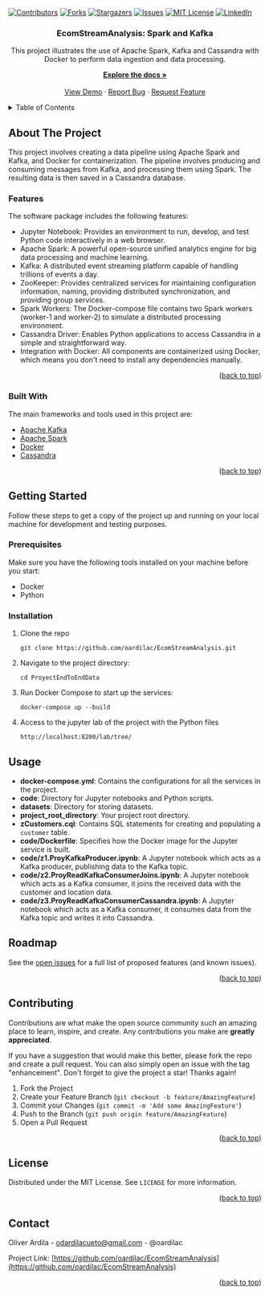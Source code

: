 <a name="readme-top"></a>
[![Contributors](https://shields.io/badge/Contributors-1-green)](https://github.com/oardilac/EcomStreamAnalysis/graphs/contributors)
[![Forks](https://img.shields.io/github/forks/oardilac/Conversational-AI-Chatbot)](https://github.com/oardilac/EcomStreamAnalysis/network/members)
[![Stargazers](https://img.shields.io/github/stars/oardilac/Conversational-AI-Chatbot)](https://github.com/oardilac/EcomStreamAnalysis/stargazers)
[![Issues](https://img.shields.io/github/issues/oardilac/Conversational-AI-Chatbot)](https://github.com/oardilac/EcomStreamAnalysis/issues)
[![MIT License](https://img.shields.io/github/license/oardilac/Conversational-AI-Chatbot)](https://github.com/oardilac/EcomStreamAnalysis/blob/main/LICENSE)
[![LinkedIn](https://img.shields.io/badge/-LinkedIn-black.svg?style=flat-square&logo=linkedin&colorB=555)](https://www.linkedin.com/in/oardilac/)
<br />
<div align="center">
    <h3 align="center">EcomStreamAnalysis: Spark and Kafka</h3>

   <p align="center">
    This project illustrates the use of Apache Spark, Kafka and Cassandra with Docker to perform data ingestion and data processing.    
    <br />
  <p align="center">
    <a href="https://github.com/oardilac/EcomStreamAnalysis/"><strong>Explore the docs »</strong></a>
    <br />
    <br />
    <a href="https://github.com/oardilac/EcomStreamAnalysis/">View Demo</a>
    ·
    <a href="https://github.com/oardilac/EcomStreamAnalysis/issues">Report Bug</a>
    ·
    <a href="https://github.com/oardilac/EcomStreamAnalysis/issues">Request Feature</a>
  </p>
</div>


<!-- TABLE OF CONTENTS -->
<details>
  <summary>Table of Contents</summary>
  <ol>
    <li>
      <a href="#about-the-project">About The Project</a>
      <ul>
        <li><a href="#built-with">Built With</a></li>
      </ul>
    </li>
    <li>
      <a href="#getting-started">Getting Started</a>
      <ul>
        <li><a href="#prerequisites">Prerequisites</a></li>
        <li><a href="#installation">Installation</a></li>
      </ul>
    </li>
    <li><a href="#usage">Usage</a></li>
    <li><a href="#roadmap">Roadmap</a></li>
    <li><a href="#contributing">Contributing</a></li>
    <li><a href="#license">License</a></li>
    <li><a href="#contact">Contact</a></li>
    <li><a href="#acknowledgments">Acknowledgments</a></li>
  </ol>
</details>

<!-- ABOUT THE PROJECT -->
## About The Project

This project involves creating a data pipeline using Apache Spark and Kafka, and Docker for containerization. The pipeline involves producing and consuming messages from Kafka, and processing them using Spark. The resulting data is then saved in a Cassandra database.


### Features
The software package includes the following features:

* Jupyter Notebook: Provides an environment to run, develop, and test Python code interactively in a web browser.
* Apache Spark: A powerful open-source unified analytics engine for big data processing and machine learning.
* Kafka: A distributed event streaming platform capable of handling trillions of events a day.
* ZooKeeper: Provides centralized services for maintaining configuration information, naming, providing distributed synchronization, and providing group services.
* Spark Workers: The Docker-compose file contains two Spark workers (worker-1 and worker-2) to simulate a distributed processing environment.
* Cassandra Driver: Enables Python applications to access Cassandra in a simple and straightforward way.
* Integration with Docker: All components are containerized using Docker, which means you don't need to install any dependencies manually.

<p align="right">(<a href="#readme-top">back to top</a>)</p>

### Built With

The main frameworks and tools used in this project are:

* [Apache Kafka](https://kafka.apache.org/)
* [Apache Spark](https://spark.apache.org/)
* [Docker](https://www.docker.com/)
* [Cassandra](https://cassandra.apache.org/)


<p align="right">(<a href="#readme-top">back to top</a>)</p>

<!-- GETTING STARTED -->
## Getting Started

Follow these steps to get a copy of the project up and running on your local machine for development and testing purposes.

### Prerequisites
Make sure you have the following tools installed on your machine before you start:

* Docker
* Python

### Installation

1. Clone the repo

    ```
    git clone https://github.com/oardilac/EcomStreamAnalysis.git
    ```

2. Navigate to the project directory:

    ```
    cd ProyectEndToEndData
    ```

3. Run Docker Compose to start up the services:
   ```
   docker-compose up --build
   ```

4. Access to the jupyter lab of the project with the Python files
    ```
    http://localhost:8200/lab/tree/
    ```

<!-- Usage -->
## Usage
- **docker-compose.yml**: Contains the configurations for all the services in the project.
- **code**: Directory for Jupyter notebooks and Python scripts.
- **datasets**: Directory for storing datasets.
- **project_root_directory**: Your project root directory.
- **zCustomers.cql**: Contains SQL statements for creating and populating a `customer` table.
- **code/Dockerfile**: Specifies how the Docker image for the Jupyter service is built.
- **code/z1.ProyKafkaProducer.ipynb**: A Jupyter notebook which acts as a Kafka producer, publishing data to the Kafka topic.
- **code/z2.ProyReadKafkaConsumerJoins.ipynb**: A Jupyter notebook which acts as a Kafka consumer, it joins the received data with the customer and location data.
- **code/z3.ProyReadKafkaConsumerCassandra.ipynb**: A Jupyter notebook which acts as a Kafka consumer, it consumes data from the Kafka topic and writes it into Cassandra.

<!-- ROADMAP -->
## Roadmap

See the [open issues](https://github.com/oardilac/EcomStreamAnalysis/issues) for a full list of proposed features (and known issues).

<p align="right">(<a href="#readme-top">back to top</a>)</p>

<!-- CONTRIBUTING -->
## Contributing

Contributions are what make the open source community such an amazing place to learn, inspire, and create. Any contributions you make are **greatly appreciated**.

If you have a suggestion that would make this better, please fork the repo and create a pull request. You can also simply open an issue with the tag "enhancement".
Don't forget to give the project a star! Thanks again!

1. Fork the Project
2. Create your Feature Branch (`git checkout -b feature/AmazingFeature`)
3. Commit your Changes (`git commit -m 'Add some AmazingFeature'`)
4. Push to the Branch (`git push origin feature/AmazingFeature`)
5. Open a Pull Request

<p align="right">(<a href="#readme-top">back to top</a>)</p>

<!-- LICENSE -->
## License
Distributed under the MIT License. See `LICENSE` for more information.

<p align="right">(<a href="#readme-top">back to top</a>)</p>


<!-- CONTACT -->
## Contact

Oliver Ardila - odardilacueto@gmail.com - @oardilac

Project Link: [https://github.com/oardilac/EcomStreamAnalysis](https://github.com/oardilac/EcomStreamAnalysis)

<p align="right">(<a href="#readme-top">back to top</a>)</p>